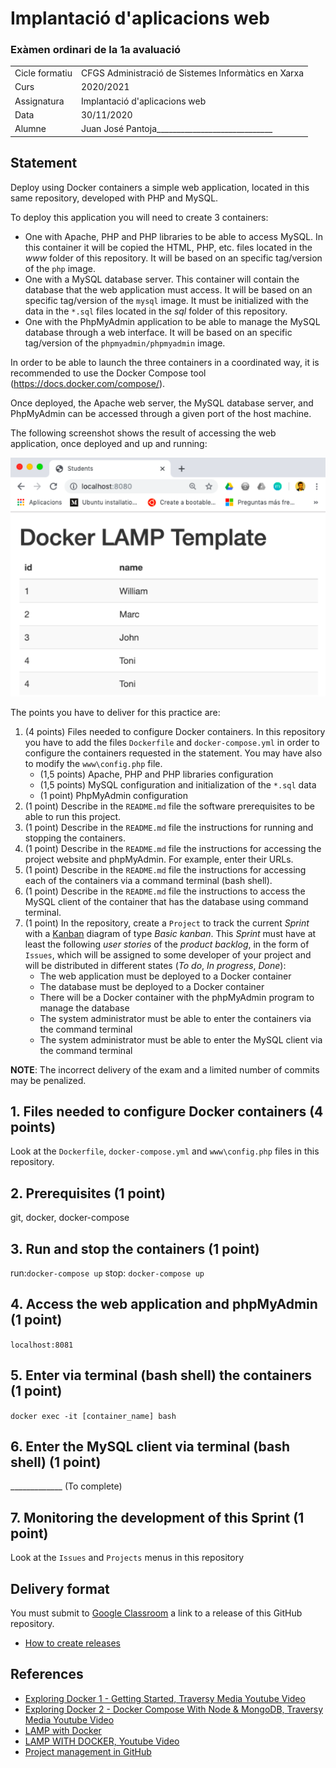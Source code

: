 # Implantació d'aplicacions web
### Exàmen ordinari de la 1a avaluació

|                |                                                     |
| -------------- | --------------------------------------------------- |
| Cicle formatiu | CFGS Administració de Sistemes Informàtics en Xarxa |
| Curs           | 2020/2021                                           |
| Assignatura    | Implantació d'aplicacions web                       |
| Data           | 30/11/2020                                          |
| Alumne         | Juan José Pantoja_____________________________      |

## Statement

Deploy using Docker containers a simple web application, located in this same repository, developed with PHP and MySQL.

To deploy this application you will need to create 3 containers:
* One with Apache, PHP and PHP libraries to be able to access MySQL. In this container it will be copied the HTML, PHP, etc. files located in the *www* folder of this repository. It will be based on an specific tag/version of the `php` image.
* One with a MySQL database server. This container will contain the database that the web application must access. It will be based on an specific tag/version of the `mysql` image. It must be initialized with the data in the `*.sql` files located in the *sql* folder of this repository.
* One with the PhpMyAdmin application to be able to manage the MySQL database through a web interface. It will be based on an specific tag/version of the `phpmyadmin/phpmyadmin` image.

In order to be able to launch the three containers in a coordinated way, it is recommended to use the Docker Compose tool (https://docs.docker.com/compose/).

Once deployed, the Apache web server, the MySQL database server, and PhpMyAdmin can be accessed through a given port of the host machine.

The following screenshot shows the result of accessing the web application, once deployed and up and running:

![alt text](demo.png "Application Demo")

The points you have to deliver for this practice are:
1. (4 points) Files needed to configure Docker containers. In this repository you have to add the files `Dockerfile` and `docker-compose.yml` in order to configure the containers requested in the statement. You may have also to modify the `www\config.php` file.
    * (1,5 points) Apache, PHP and PHP libraries configuration
    * (1,5 points) MySQL configuration and initialization of the `*.sql` data
    * (1 point) PhpMyAdmin configuration
2. (1 point) Describe in the `README.md` file the software prerequisites to be able to run this project.
3. (1 point) Describe in the `README.md` file the instructions for running and stopping the containers.
4. (1 point) Describe in the `README.md` file the instructions for accessing the project website and phpMyAdmin. For example, enter their URLs.
5. (1 point) Describe in the `README.md` file the instructions for accessing each of the containers via a command terminal (bash shell).
6. (1 point) Describe in the `README.md` file the instructions to access the MySQL client of the container that has the database using command terminal.
7. (1 point) In the repository, create a `Project` to track the current *Sprint* with a [Kanban](https://es.wikipedia.org/wiki/Kanban) diagram of type *Basic kanban*. This *Sprint* must have at least the following *user stories* of the *product backlog*, in the form of `Issues`, which will be assigned to some developer of your project and will be distributed in different states (*To do*, *In progress*, *Done*):
   * The web application must be deployed to a Docker container
   * The database must be deployed to a Docker container
   * There will be a Docker container with the phpMyAdmin program to manage the database
   * The system administrator must be able to enter the containers via the command terminal
   * The system administrator must be able to enter the MySQL client via the command terminal

**NOTE**: The incorrect delivery of the exam and a limited number of commits may be penalized.

## 1. Files needed to configure Docker containers (4 points)
Look at the `Dockerfile`, `docker-compose.yml` and `www\config.php` files in this repository.

## 2. Prerequisites (1 point)
git, docker, docker-compose

## 3. Run and stop the containers (1 point)
run:```docker-compose up```
stop: ```docker-compose up```

## 4. Access the web application and phpMyAdmin (1 point)
```localhost:8081```

## 5. Enter via terminal (bash shell) the containers (1 point)
```docker exec -it [container_name] bash```

## 6. Enter the MySQL client via terminal (bash shell) (1 point)
_____________ (To complete)

## 7. Monitoring the development of this Sprint (1 point)
Look at the `Issues` and `Projects` menus in this repository

## Delivery format

You must submit to [Google Classroom](https://classroom.google.com) a link to a release of this GitHub repository.

* [How to create releases](https://help.github.com/articles/creating-releases/)

## References

* [Exploring Docker 1 - Getting Started, Traversy Media Youtube Video](https://youtu.be/Kyx2PsuwomE)
* [Exploring Docker 2 - Docker Compose With Node & MongoDB, Traversy Media Youtube Video](https://youtu.be/hP77Rua1E0c)
* [LAMP with Docker](https://magmax.org/blog/lamp-con-docker/)
* [LAMP WITH DOCKER, Youtube Video](https://www.youtube.com/watch?v=lrhwWX49Uss)
* [Project management in GitHub](https://github.com/features/project-management/)
